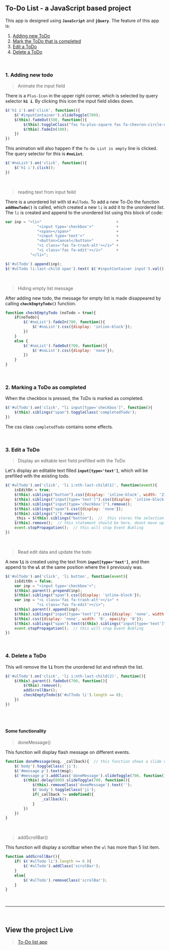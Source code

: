 ## **To-Do List** - a JavaScript based project

This app is designed using **`JavaScript`** and **`jQuery`**. The feature of this app is:  
1. [Adding new ToDo](#1-adding-new-todo)  
2. [Mark the ToDo that is completed](#2-mark-the-todo-that-is-completed)  
3. [Edit a ToDo](#3-edit-a-todo)  
4. [Delete a ToDo](#4-delete-a-todo)  

&nbsp;

### 1. Adding new todo  

> Animate the input field  

There is a `Plus-Icon` in the upper right corner, which is selected by query selector **`h1 i`**. By clicking this icon the input field slides down.
```javascript
$('h1 i').on('click', function(){
    $('#inputContainer').slideToggle(700);
    $(this).fadeOut(500, function(){
        $(this).toggleClass("fas fa-plus-square fas fa-chevron-circle-up");
        $(this).fadeIn(100);
    })
})
```

This animation will also happen if the `To-Do List is empty` line is clicked. The query selector for this is **`#noList`**.
```javascript
$('#noList').on('click', function(){
    $('h1 i').click();
})
```

&nbsp;

> reading text from input feild  
 
There is a unordered list with id `#ulTodo`. To add a new To-Do the function **`addNewTodo()`** is called, which created a new `li` is add it to the unordered list. The `li` is created and append to the unordered list using this block of code:  
```javascript
var inp = "<li>"                                 +
              "<input type='checkbox'>"          +
              "<span></span>"                    +
              "<input type='text'>"              +
              "<button>Cancel</button>"          +
              "<i class='fas fa-trash-alt'></i>" +
              "<i class='fas fa-edit'></i>"      +
           "</li>";

$('#ulTodo').append(inp);
$('#ulTodo li:last-child span').text( $('#inputContainer input').val() );
```

&nbsp;

> Hiding empty list message  

After adding new todo, the message for empty list is made disappeared by calling **`checkEmptyTodo()`** function. 
```javascript
function checkEmptyTodo (noTodo = true){
    if(noTodo){
        $('#noList').fadeIn(700, function(){
            $('#noList').css({display: 'inline-block'});
        })
    }
    else {
        $('#noList').fadeOut(700, function(){
            $('#noList').css({display: 'none'});
        })
    }
}
```  

&nbsp;


### 2. Marking a ToDo as completed  

When the checkbox is pressed, the ToDo is marked as completed.
```javascript
$('#ulTodo').on('click', "li input[type='checkbox']", function(){
    $(this).siblings("span").toggleClass('completedTodo');
})
```
The css class `completedTodo` contains some effects.  

&nbsp;

### 3. Edit a ToDo  

> Display an editable text field prefilled with the ToDo

Let's display an editable text filled **`input[type='text']`**, which will be prefilled with the existing todo.

```javascript
$('#ulTodo').on('click', 'li i:nth-last-child(1)', function(event){
    isEditOn = true;
    $(this).siblings("button").css({display: 'inline-block', width: '21%', opacity: '1.0'});
    $(this).siblings("input[type='text']").css({display: 'inline-block', width: '79%', opacity: '1.0'}).focus().val($(this).siblings("span").text());
    $(this).siblings("input[type='checkbox']").remove();
    $(this).siblings("span").css({display: 'none'});
    $(this).siblings("i").remove();
    _this = $(this).siblings("button");  // _this stores the selection for latter use on body click
    $(this).remove();  // this statement should be here, donot move up. Otherwise it will be deleted and selection will not work properly
    event.stopPropagation();  // this will stop Event Bubling
})
```  

&nbsp;

> Read edit data and update the todo

A new **`li`** is created using the text from **`input[type='text']`**, and then append to the **`ul`** at the same position where the li previously was.
```javascript
$('#ulTodo').on('click', 'li button', function(event){
    isEditOn = false;
    var inp = "<input type='checkbox'>";
    $(this).parent().prepend(inp);
    $(this).siblings("span").css({display: 'inline-block'});
    var inp = "<i class='fas fa-trash-alt'></i>" +
              "<i class='fas fa-edit'></i>";
    $(this).parent().append(inp);
    $(this).siblings("input[type='text']").css({display: 'none', width: '0', opacity: '0'});
    $(this).css({display: 'none', width: '0', opacity: '0'});
    $(this).siblings("span").text($(this).siblings("input[type='text']").val()).removeClass('completedTodo');
    event.stopPropagation();  // this will stop Event Bubling
})
```  

&nbsp;

### 4. Delete a ToDo  

This will remove the **`li`** from the unordered list and refresh the list.
```javascript
$('#ulTodo').on('click', 'li i:nth-last-child(2)', function(){
    $(this).parent().fadeOut(700, function(){
        $(this).remove();
        addScrollBar();
        checkEmptyTodo($('#ulTodo li').length == 0);
    })
})
```  

<br />
&nbsp;


#### Some functionality  

> doneMessage()  

This function will display flash message on different events.

```javascript
function doneMessage(msg, _callback){  // this function shows a slide up message when a new todo is added
    $('body').toggleClass('ji');
    $('#message p').text(msg);
    $('#message p').addClass('doneMessage').slideToggle(700, function(){
        $(this).delay(800).slideToggle(700, function(){
            $(this).removeClass('doneMessage').text('');
            $('body').toggleClass('ji');
            if(_callback != undefined){
                _callback();
            }
        })
    })
} 
```

&nbsp;
  
> addScrollBar() 

This function will display a scrollbar when the `ul` has more than 5 list item. 
```javascript
function addScrollBar(){
    if( $('#ulTodo li').length >= 6 ){
        $('#ulTodo').addClass('scrolBar');
    }
    else{
        $('#ulTodo').removeClass('scrolBar');
    }
}
```

&nbsp;
<hr>
&nbsp;

## View the project Live
> [To-Do list app](https://todo-app-sh.herokuapp.com)

&nbsp;






